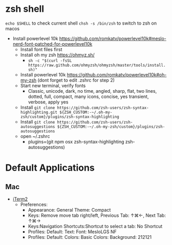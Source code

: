 # zsh shell
`echo $SHELL` to check current shell
`chsh -s /bin/zsh` to switch to zsh on macos

- Install powerlevel 10k https://github.com/romkatv/powerlevel10k#meslo-nerd-font-patched-for-powerlevel10k
	- Install font files first
	- Install oh my zsh https://ohmyz.sh/
		- `sh -c "$(curl -fsSL https://raw.github.com/ohmyzsh/ohmyzsh/master/tools/install.sh)"`
	- Install powerlevel 10k https://github.com/romkatv/powerlevel10k#oh-my-zsh (dont forget to edit .zshrc for step 2)
	- Start new terminal, verify fonts
		- Classic, unicode, dark, no time, angled, sharp, flat, two lines, dotted, full, compact, many icons, concise, yes transient, verbose, apply yes
	- Install `git clone https://github.com/zsh-users/zsh-syntax-highlighting.git ${ZSH_CUSTOM:-~/.oh-my-zsh/custom}/plugins/zsh-syntax-highlighting`
	- Install `git clone https://github.com/zsh-users/zsh-autosuggestions ${ZSH_CUSTOM:-~/.oh-my-zsh/custom}/plugins/zsh-autosuggestions`
	- open ~/.zshrc
	  - plugins=(git npm osx zsh-syntax-highlighting zsh-autosuggestions)
# Default Applications

## Mac
- [iTerm2](https://iterm2.com/downloads/stable/latest)
  - Preferences:
    - Appearance: General Theme: Compact
    - Keys: Remove move tab right/left, Previous Tab: ↑⌘←, Next Tab: ↑⌘→
    - Keys:Navigation Shortcuts:Shortcut to select a tab: No Shortcut
    - Profiles: Default: Text: Font: MesloLGS NF
    - Profiles: Default: Colors: Basic Colors: Background: 212121
